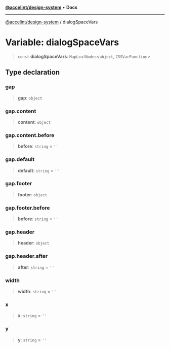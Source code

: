 [**@accelint/design-system**](../README.md) • **Docs**

***

[@accelint/design-system](../README.md) / dialogSpaceVars

# Variable: dialogSpaceVars

> `const` **dialogSpaceVars**: `MapLeafNodes`\<`object`, `CSSVarFunction`\>

## Type declaration

### gap

> **gap**: `object`

### gap.content

> **content**: `object`

### gap.content.before

> **before**: `string` = `''`

### gap.default

> **default**: `string` = `''`

### gap.footer

> **footer**: `object`

### gap.footer.before

> **before**: `string` = `''`

### gap.header

> **header**: `object`

### gap.header.after

> **after**: `string` = `''`

### width

> **width**: `string` = `''`

### x

> **x**: `string` = `''`

### y

> **y**: `string` = `''`
